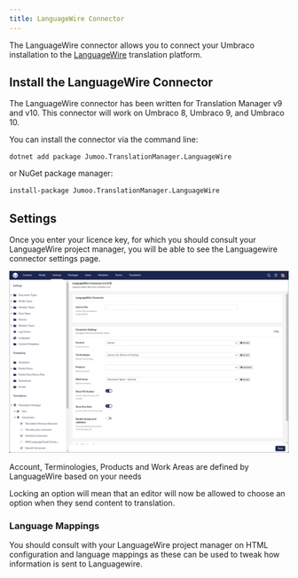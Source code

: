 ```yaml
---
title: LanguageWire Connector
---
```


The LanguageWire connector allows you to connect your Umbraco installation to the [LanguageWire](https://www.languagewire.com/) translation platform.

## Install the LanguageWire Connector 

The LanguageWire connector has been written for Translation Manager v9 and v10. This connector will work on Umbraco 8, Umbraco 9, and Umbraco 10.

You can install the connector via the command line: 

```cli
dotnet add package Jumoo.TranslationManager.LanguageWire
```

or NuGet package manager:

```cls
install-package Jumoo.TranslationManager.LanguageWire
```

## Settings

Once you enter your licence key, for which you should consult your LanguageWire project manager, you will be able to see the Languagewire connector settings page. 

![LanguageWire connector settings page](languageWire.png)

Account, Terminologies, Products and Work Areas are defined by LanguageWire based on your needs

Locking an option will mean that an editor will now be allowed to choose an option when they send content to translation.

### Language Mappings

You should consult with your LanguageWire project manager on HTML configuration and language mappings as these can be used to tweak how information is sent to Languagewire. 